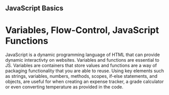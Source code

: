 ## JavaScript Basics
# Variables, Flow-Control, JavaScript Functions

JavaScript is a dynamic programming language of HTML that can provide dynamic interactivty on websites. Variables and functions are essential to JS. Variables are containers that store values and functions are a way of packaging functionality that you are able to reuse. Using key elements such as strings, variables, numbers, methods, scopes, if-else statements, and objects, are useful for when creating an expense tracker, a grade calculator or even converting temperature as provided in the code.
